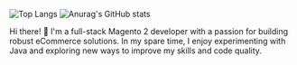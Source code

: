 ![Top Langs](https://github-readme-stats.vercel.app/api/top-langs/?username=rostilos&show_icons=true&theme=radical)
![Anurag's GitHub stats](https://github-readme-stats.vercel.app/api?username=rostilos&show_icons=true&theme=radical)

Hi there! 👋
I'm a full-stack Magento 2 developer with a passion for building robust eCommerce solutions.
In my spare time, I enjoy experimenting with Java and exploring new ways to improve my skills and code quality.
